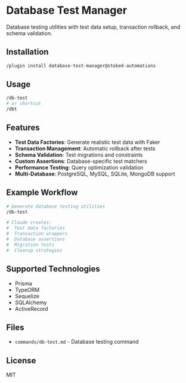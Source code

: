 # Database Test Manager

Database testing utilities with test data setup, transaction rollback, and schema validation.

## Installation

```bash
/plugin install database-test-manager@stoked-automations
```

## Usage

```bash
/db-test
# or shortcut
/dbt
```

## Features

- **Test Data Factories**: Generate realistic test data with Faker
- **Transaction Management**: Automatic rollback after tests
- **Schema Validation**: Test migrations and constraints
- **Custom Assertions**: Database-specific test matchers
- **Performance Testing**: Query optimization validation
- **Multi-Database**: PostgreSQL, MySQL, SQLite, MongoDB support

## Example Workflow

```bash
# Generate database testing utilities
/db-test

# Claude creates:
#  Test data factories
#  Transaction wrappers
#  Database assertions
#  Migration tests
#  Cleanup strategies
```

## Supported Technologies

- Prisma
- TypeORM
- Sequelize
- SQLAlchemy
- ActiveRecord

## Files

- `commands/db-test.md` - Database testing command

## License

MIT
